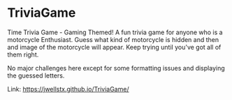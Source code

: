 # TriviaGame
Time Trivia Game - Gaming Themed!  A fun trivia game for anyone who is a motorcycle Enthusiast.  Guess what kind of motorcycle is hidden and then and image of the motorcycle will appear.  Keep trying until you've got all of them right.

No major challenges here except for some formatting issues and displaying the guessed letters.

Link: https://jwellstx.github.io/TriviaGame/
